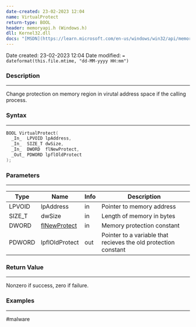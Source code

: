 ```yaml
---
date-created: 23-02-2023 12:04
name: VirtualProtect
return-type: BOOL
header: memoryapi.h (Windows.h)
dll: Kernel32.dll
docs: "[MSDN](https://learn.microsoft.com/en-us/windows/win32/api/memoryapi/nf-memoryapi-virtualalloc)"
---
```

Date created: 23-02-2023 12:04
Date modified: `= dateformat(this.file.mtime, "dd-MM-yyyy HH:mm")`

### Description
----
Change protection on memory region in virutal address space if the calling process.

### Syntax
----
```c++
BOOL VirtualProtect(
  _In_  LPVOID lpAddress,
  _In_  SIZE_T dwSize,
  _In_  DWORD  flNewProtect,
  _Out_ PDWORD lpflOldProtect
);
```

### Parameters
----
| Type   | Name                                               | Info | Description                |
| ------ | -------------------------------------------------- | ---- | -------------------------- |
| LPVOID | lpAddress                                          | in   | Pointer to memory address  |
| SIZE_T | dwSize                                             | in   | Length of memory in bytes  |
| DWORD  | [flNewProtect](Memory%20Protection%20Constants.md) | in   | Memory protection constant |
| PDWORD | lpflOldProtect                                     | out  | Pointer to a variable that recieves the old protection constant                           |

###  Return Value
----
Nonzero if success, zero if failure.

### Examples
----


#malware
